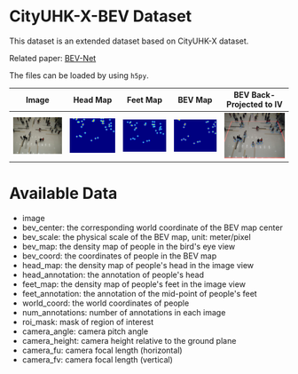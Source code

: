 # CityUHK-X-BEV Dataset

This dataset is an extended dataset based on CityUHK-X dataset. 

Related paper: [BEV-Net](https://github.com/daizhirui/BEVNet)

The files can be loaded by using `h5py`. 

| Image | Head Map |Feet Map| BEV Map | BEV Back-Projected to IV |
|:-----:|:--------:|:------:|:-------:|:------------------------:|
|![](assets/example-input.png)|![](assets/example-head.png)|![](assets/example-feet.png)|![](assets/example-bev.png)|![](assets/example-bev_back.png)|

# Available Data

- image
- bev\_center: the corresponding world coordinate of the BEV map center
- bev\_scale: the physical scale of the BEV map, unit: meter/pixel
- bev\_map: the density map of people in the bird's eye view
- bev\_coord: the coordinates of people in the BEV map
- head\_map: the density map of people's head in the image view
- head\_annotation: the annotation of people's head
- feet\_map: the density map of people's feet in the image view
- feet\_annotation: the annotation of the mid-point of people's feet
- world\_coord: the world coordinates of people
- num\_annotations: number of annotations in each image
- roi\_mask: mask of region of interest
- camera\_angle: camera pitch angle
- camera\_height: camera height relative to the ground plane
- camera\_fu: camera focal length (horizontal)
- camera\_fv: camera focal length (vertical)
